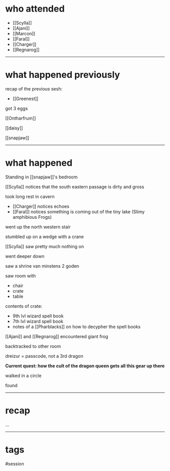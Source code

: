 # who attended

- [[Scylla]]
- [[Ajani]]
- [[Marcon]]
- [[Faral]]
- [[Charger]]
- [[Regnarog]]

---
# what happened previously

recap of the previous sesh: 
- [[Greenest]]

got 3 eggs

[[Ontharfrum]]

[[daisy]]

[[snapjaw]]

---
# what happened

Standing in [[snapjaw]]'s bedroom 

[[Scylla]] notices that the south eastern passage is dirty and gross

took long rest in cavern
- [[Charger]] notices echoes
- [[Faral]] notices something is coming out of the tiny lake (Slimy amphibious Frogs)

went up the north western stair

stumbled up on a wedge with a crane

[[Scylla]] saw pretty much nothing on 

went deeper down

saw a shrine van minstens 2 goden

saw room with 
- chair
- crate
- table

contents of crate:
- 9th lvl wizard spell book
- 7th lvl wizard spell book
- notes of a [[Pharblacks]] on how to decypher the spell books

[[Ajani]] and [[Regnarog]] encountered giant frog

backtracked to other room 

dreizur = passcode, not a 3rd dragon

**Current quest: how the cult of the dragon queen gets all this gear up there**

walked in a circle 

found 


---
# recap

...

---
# tags

#session
